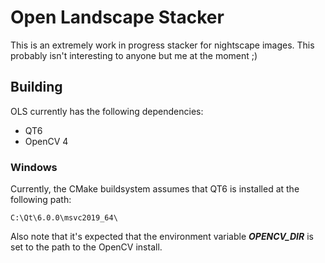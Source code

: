# Open Landscape Stacker

This is an extremely work in progress stacker for nightscape images. This probably isn't interesting to anyone but me at the moment ;) 

## Building

OLS currently has the following dependencies:
* QT6
* OpenCV 4

### Windows

Currently, the CMake buildsystem assumes that QT6 is installed at the following path:

```
C:\Qt\6.0.0\msvc2019_64\
```
Also note that it's expected that the environment variable ***OPENCV_DIR*** is set to the path to the OpenCV install.

